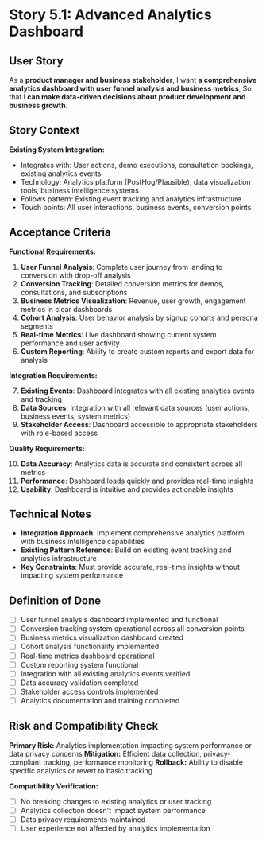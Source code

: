 # Story 5.1: Advanced Analytics Dashboard

## User Story

As a **product manager and business stakeholder**,
I want **a comprehensive analytics dashboard with user funnel analysis and business metrics**,
So that **I can make data-driven decisions about product development and business growth**.

## Story Context

**Existing System Integration:**
- Integrates with: User actions, demo executions, consultation bookings, existing analytics events
- Technology: Analytics platform (PostHog/Plausible), data visualization tools, business intelligence systems
- Follows pattern: Existing event tracking and analytics infrastructure
- Touch points: All user interactions, business events, conversion points

## Acceptance Criteria

**Functional Requirements:**

1. **User Funnel Analysis**: Complete user journey from landing to conversion with drop-off analysis
2. **Conversion Tracking**: Detailed conversion metrics for demos, consultations, and subscriptions
3. **Business Metrics Visualization**: Revenue, user growth, engagement metrics in clear dashboards
4. **Cohort Analysis**: User behavior analysis by signup cohorts and persona segments
5. **Real-time Metrics**: Live dashboard showing current system performance and user activity
6. **Custom Reporting**: Ability to create custom reports and export data for analysis

**Integration Requirements:**

7. **Existing Events**: Dashboard integrates with all existing analytics events and tracking
8. **Data Sources**: Integration with all relevant data sources (user actions, business events, system metrics)
9. **Stakeholder Access**: Dashboard accessible to appropriate stakeholders with role-based access

**Quality Requirements:**

10. **Data Accuracy**: Analytics data is accurate and consistent across all metrics
11. **Performance**: Dashboard loads quickly and provides real-time insights
12. **Usability**: Dashboard is intuitive and provides actionable insights

## Technical Notes

- **Integration Approach**: Implement comprehensive analytics platform with business intelligence capabilities
- **Existing Pattern Reference**: Build on existing event tracking and analytics infrastructure
- **Key Constraints**: Must provide accurate, real-time insights without impacting system performance

## Definition of Done

- [ ] User funnel analysis dashboard implemented and functional
- [ ] Conversion tracking system operational across all conversion points
- [ ] Business metrics visualization dashboard created
- [ ] Cohort analysis functionality implemented
- [ ] Real-time metrics dashboard operational
- [ ] Custom reporting system functional
- [ ] Integration with all existing analytics events verified
- [ ] Data accuracy validation completed
- [ ] Stakeholder access controls implemented
- [ ] Analytics documentation and training completed

## Risk and Compatibility Check

**Primary Risk:** Analytics implementation impacting system performance or data privacy concerns
**Mitigation:** Efficient data collection, privacy-compliant tracking, performance monitoring
**Rollback:** Ability to disable specific analytics or revert to basic tracking

**Compatibility Verification:**
- [ ] No breaking changes to existing analytics or user tracking
- [ ] Analytics collection doesn't impact system performance
- [ ] Data privacy requirements maintained
- [ ] User experience not affected by analytics implementation
